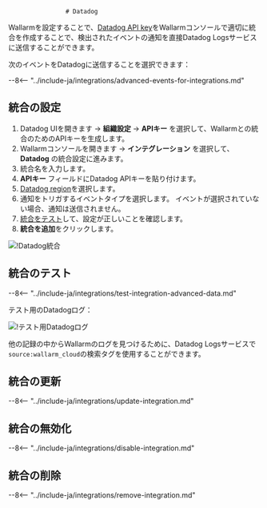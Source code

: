 					# Datadog

Wallarmを設定することで、[Datadog API key](https://docs.datadoghq.com/account_management/api-app-keys/)をWallarmコンソールで適切に統合を作成することで、検出されたイベントの通知を直接Datadog Logsサービスに送信することができます。

次のイベントをDatadogに送信することを選択できます：

--8<-- "../include-ja/integrations/advanced-events-for-integrations.md"

## 統合の設定

1. Datadog UIを開きます → **組織設定** → **APIキー** を選択して、Wallarmとの統合のためのAPIキーを生成します。
1. Wallarmコンソールを開きます → **インテグレーション** を選択して、**Datadog** の統合設定に進みます。
1. 統合名を入力します。
1. **APIキー** フィールドにDatadog APIキーを貼り付けます。
1. [Datadog region](https://docs.datadoghq.com/getting_started/site/)を選択します。
1. 通知をトリガするイベントタイプを選択します。 イベントが選択されていない場合、通知は送信されません。
1. [統合をテスト](#testing-integration)して、設定が正しいことを確認します。
1. **統合を追加**をクリックします。

![!Datadog統合](../../../images/user-guides/settings/integrations/add-datadog-integration.png)

## 統合のテスト

--8<-- "../include-ja/integrations/test-integration-advanced-data.md"

テスト用のDatadogログ：

![!テスト用Datadogログ](../../../images/user-guides/settings/integrations/test-datadog-vuln-detected.png)

他の記録の中からWallarmのログを見つけるために、Datadog Logsサービスで`source:wallarm_cloud`の検索タグを使用することができます。

## 統合の更新

--8<-- "../include-ja/integrations/update-integration.md"

## 統合の無効化

--8<-- "../include-ja/integrations/disable-integration.md"

## 統合の削除

--8<-- "../include-ja/integrations/remove-integration.md"
